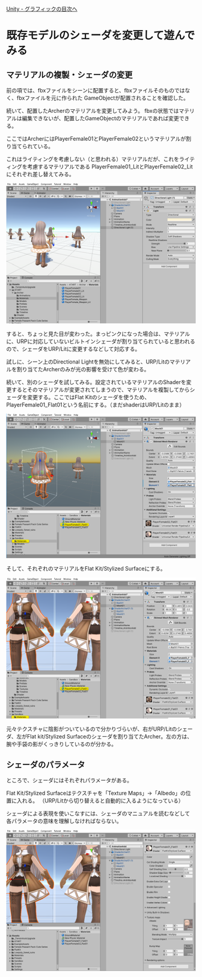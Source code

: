 [Unity - グラフィックの目次へ](./../index.md)

# 既存モデルのシェーダを変更して遊んでみる

## マテリアルの複製・シェーダの変更

前の項では、fbxファイルをシーンに配置すると、fbxファイルそのものではなく、fbxファイルを元に作られた
GameObjectが配置されることを確認した。

続いて、配置したArcherのマテリアルを変更してみよう。
fbxの状態ではマテリアルは編集できないが、配置したGameObjectのマテリアルであれば変更できる。

ここではArcherにはPlayerFemale01とPlayerFemale02というマテリアルが割り当てられている。

これはライティングを考慮しない（と思われる）マテリアルだが、これをライティングを考慮するマテリアルである
PlayerFemale01_LitとPlayerFemale02_Litにそれぞれ差し替えてみる。

![change_to_lit_material](./media/change_to_lit_material.png)

すると、ちょっと見た目が変わった。まっピンクになった場合は、マテリアルに、URPに対応していないビルトインシェーダが割り当てられていると思われるので、シェーダをURP/Litに変更するなどして対応する。

試しに、シーン上のDirectional Lightを無効にしてみると、URP/Litのマテリアルを割り当てたArcherのみが光の影響を受けて色が変わる。

続いて、別のシェーダを試してみる。設定されているマテリアルのShaderを変更するとそのマテリアルが変更されてしまうので、マテリアルを複製してからシェーダを変更する。ここではFlat Kitのシェーダを使うため、PlayerFemale01_Flat01という名前にする。（まだshaderはURP/Litのまま）

![create_flat_material](./media/create_flat_material.png)

そして、それぞれのマテリアルをFlat Kit/Stylized Surfaceにする。

![change_to_flat_material](./media/change_to_flat_material.png)

元々テクスチャに陰影がついているので分かりづらいが、右がURP/Litのシェーダ、左がFlat kit/Stylized Surfaceのシェーダを割り当てたArcher。左の方は、腕や手袋の影がくっきりしているのが分かる。

## シェーダのパラメータ

ところで、シェーダにはそれぞれパラメータがある。

Flat Kit/Stylized Surfaceはテクスチャを「Texture Maps」→「Albedo」の位置に入れる。
（URP/Litから切り替えると自動的に入るようになっている）

シェーダによる表現を使いこなすには、シェーダのマニュアルを読むなどして
各パラメータの意味を理解しなければならない。

![flat_kit_parameter](./media/flat_kit_parameter.png)






